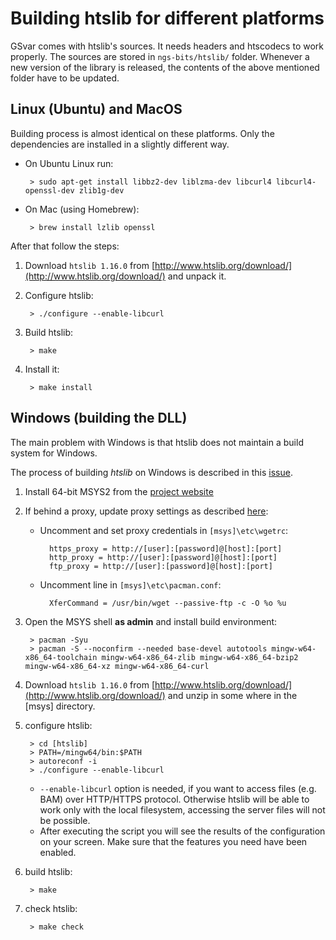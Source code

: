 # Building htslib for different platforms

GSvar comes with htslib's sources. It needs headers and htscodecs to work properly. The sources are stored in `ngs-bits/htslib/` folder. Whenever a new version of the library is released, the contents of the above mentioned folder have to be updated.

## <a name="linux_mac"></a>Linux (Ubuntu) and MacOS

Building process is almost identical on these platforms. Only the dependencies are installed in a slightly different way. 

 - On Ubuntu Linux run:

		> sudo apt-get install libbz2-dev liblzma-dev libcurl4 libcurl4-openssl-dev zlib1g-dev

 - On Mac (using Homebrew):

		> brew install lzlib openssl


After that follow the steps:

1. Download `htslib 1.16.0` from [http://www.htslib.org/download/](http://www.htslib.org/download/) and unpack it.

2. Configure htslib:

    	> ./configure --enable-libcurl

3. Build htslib:

    	> make

4. Install it:

    	> make install


## <a name="windows"></a>Windows (building the DLL)

The main problem with Windows is that htslib does not maintain a build system for Windows.  

The process of building *htslib* on Windows is described in this [issue](https://github.com/samtools/htslib/issues/907).  


1. Install 64-bit MSYS2 from the [project website](https://msys2.github.io/)

2. If behind a proxy, update proxy settings as described [here](https://stackoverflow.com/questions/29783065/msys2-pacman-cant-update-packages-through-corporate-firewall9):
	- Uncomment and set proxy credentials in `[msys]\etc\wgetrc`:
	
			https_proxy = http://[user]:[password]@[host]:[port]
			http_proxy = http://[user]:[password]@[host]:[port]
			ftp_proxy = http://[user]:[password]@[host]:[port]
	- Uncomment line in `[msys]\etc\pacman.conf`:
	
			XferCommand = /usr/bin/wget --passive-ftp -c -O %o %u


3. Open the MSYS shell **as admin** and install build environment:

		> pacman -Syu
		> pacman -S --noconfirm --needed base-devel autotools mingw-w64-x86_64-toolchain mingw-w64-x86_64-zlib mingw-w64-x86_64-bzip2 mingw-w64-x86_64-xz mingw-w64-x86_64-curl

4. Download `htslib 1.16.0` from [http://www.htslib.org/download/](http://www.htslib.org/download/) and unzip in some where in the [msys] directory.

5. configure htslib:
	
		> cd [htslib]
		> PATH=/mingw64/bin:$PATH
		> autoreconf -i
		> ./configure --enable-libcurl
    - `--enable-libcurl` option is needed, if you want to access files (e.g. BAM) over HTTP/HTTPS protocol. Otherwise htslib will be able to work only with the local filesystem, accessing the server files will not be possible.
    - After executing the script you will see the results of the configuration on your screen. Make sure that the features you need have been enabled.

6. build htslib:

		> make
	
7. check htslib:

		> make check

